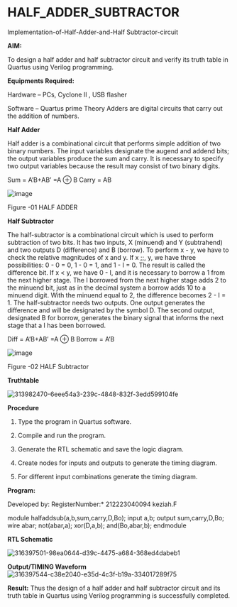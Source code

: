 # HALF_ADDER_SUBTRACTOR

Implementation-of-Half-Adder-and-Half Subtractor-circuit

**AIM:**

To design a half adder and half subtractor circuit and verify its truth table in Quartus using Verilog programming.

**Equipments Required:**

Hardware – PCs, Cyclone II , USB flasher 

Software – Quartus prime Theory Adders are digital circuits that carry out the addition of numbers.

**Half Adder**

Half adder is a combinational circuit that performs simple addition of two binary numbers. The input variables designate the augend and addend bits; the output variables produce the sum and carry. It is necessary to specify two output variables because the result may consist of two binary digits.

Sum = A’B+AB’ =A ⊕ B Carry = AB

![image](https://github.com/naavaneetha/HALF_ADDER_SUBTRACTOR/assets/154305477/bd4a0b2c-cdbc-4184-ab08-81578f121e1f)

Figure -01 HALF ADDER

**Half Subtractor**

The half-subtractor is a combinational circuit which is used to perform subtraction of two bits. It has two inputs, X (minuend) and Y (subtrahend) and two outputs D (difference) and B (borrow). To perform x - y, we have to check the relative magnitudes of x and y. If x ;;, y, we have three possibilities: 0 - 0 = 0, 1 - 0 = 1, and 1 - I = 0. The result is called the difference bit. If x < y, we have 0 - I, and it is necessary to borrow a 1 from the next higher stage. The I borrowed from the next higher stage adds 2 to the minuend bit, just as in the decimal system a borrow adds 10 to a minuend digit. With the minuend equal to 2, the difference becomes 2 - I = 1. The half-subtractor needs two outputs. One output generates the difference and will be designated by the symbol D. The second output, designated B for borrow, generates the binary signal that informs the next stage that a I has been borrowed. 

Diff = A’B+AB’ =A ⊕ B
Borrow = A’B

 ![image](https://github.com/naavaneetha/HALF_ADDER_SUBTRACTOR/assets/154305477/d76b099c-513f-4e7c-843a-e2fd028a531a)

Figure -02 HALF Subtractor

**Truthtable**

![313982470-6eee54a3-239c-4848-832f-3edd599104fe](https://github.com/23013633/HALF_ADDER_SUBTRACTOR/assets/150005961/ca7b820b-8d6b-4030-98e0-b1dca3dd6354)

**Procedure**

1.	Type the program in Quartus software.

2.	Compile and run the program.

3.	Generate the RTL schematic and save the logic diagram.

4.	Create nodes for inputs and outputs to generate the timing diagram.

5.	For different input combinations generate the timing diagram.


**Program:**

Developed by: RegisterNumber:* 212223040094 keziah.F

module halfaddsub(a,b,sum,carry,D,Bo);
input a,b; 
output sum,carry,D,Bo;
wire abar; 
not(abar,a); 
xor(D,a,b); 
and(Bo,abar,b); 
endmodule





**RTL Schematic**

![316397501-98ea0644-d39c-4475-a684-368ed4dabeb1](https://github.com/keziahhhf/HALF_ADDER_SUBTRACTOR/assets/155235704/f511178f-ebc1-4026-b1eb-2b6b0016a65e)



**Output/TIMING Waveform**
![316397544-c38e2040-e35d-4c3f-b19a-334017289f75](https://github.com/keziahhhf/HALF_ADDER_SUBTRACTOR/assets/155235704/7ab6daeb-15aa-42bf-a96d-7cf140e190a0)

**Result:**
Thus the design of a half adder and half subtractor circuit and its truth table in Quartus using Verilog programming is successfully completed.
